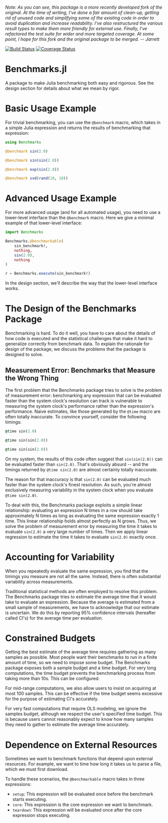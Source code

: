*Note: As you can see, this package is a more recently developed fork of the
original. At the time of writing, I've done a fair amount of clean-up, getting
rid of unused code and simplifying some of the existing code in order to avoid
duplication and increase readability. I've also restructured the various result
types to make them more friendly for external use. Finally, I've refactored the
test suite for wider and more targeted coverage. At some point, I hope for this
fork and the original package to be merged. -- Jarrett*

[![Build Status](https://travis-ci.org/jrevels/Benchmarks.jl.svg?branch=master)](https://travis-ci.org/jrevels/Benchmarks.jl)
[![Coverage Status](https://coveralls.io/repos/jrevels/Benchmarks.jl/badge.svg?branch=master&service=github)](https://coveralls.io/github/jrevels/Benchmarks.jl?branch=master)

Benchmarks.jl
=============

A package to make Julia benchmarking both easy and rigorous. See the design
section for details about what we mean by rigor.

# Basic Usage Example

For trivial benchmarking, you can use the `@benchmark` macro, which takes
in a simple Julia expression and returns the results of benchmarking that
expression:

```jl
using Benchmarks

@benchmark sin(2.0)

@benchmark sin(sin(2.0))

@benchmark exp(sin(2.0))

@benchmark svd(rand(10, 10))
```

# Advanced Usage Example

For more advanced usage (and for all automated usage), you need to use a
lower-level interface than the `@benchmark` macro. Here we give a minimal
example of that lower-level interface:

```jl
import Benchmarks

Benchmarks.@benchmarkable(
    sin_benchmark!,
    nothing,
    sin(2.0),
    nothing
)

r = Benchmarks.execute(sin_benchmark!)
```

In the design section, we'll describe the way that the lower-level interface
works.

# The Design of the Benchmarks Package

Benchmarking is hard. To do it well, you have to care about the details of how
code is executed and the statistical challenges that make it hard to generalize
correctly from benchmark data. To explain the rationale for design of the
package, we discuss the problems that the package is designed to solve.

## Measurement Error: Benchmarks that Measure the Wrong Thing

The first problem that the Benchmarks package tries to solve is the problem of
measurement error: benchmarking any expression that can be evaluated faster
than the system clock's resolution can track is vulnerable to measuring the
system clock's performance rather than the expression's performance. Naive
estimates, like those generated by the `@time` macro are often totally
inaccurate. To convince yourself, consider the following timings:

```j
@time sin(2.0)

@time sin(sin(2.0))

@time sin(sin(2.0))
```

On my system, the results of this code often suggest that `sin(sin(2.0))` can
be evaluated faster than `sin(2.0)`. That's obviously absurd -- and the timings
returned by `@time sin(2.0)` are almost certainly totally inaccurate.

The reason for that inaccuracy is that `sin(2.0)` can be evaluated much faster
than the system clock's finest resolution. As such, you're almost exclusively
measuring variability in the system clock when you evaluate `@time sin(2.0)`.

To deal with this, the Benchmarks package exploits a simple linear
relationship: evaluating an expression N times in a row should take
approximately N times as long as evaluating the same expression exactly 1
time. This linear relationship holds almost perfectly as N grows. Thus, we
solve the problem of measurement error by measuring the time it takes to
evaluate `sin(2.0)` a very large number of times. Then we apply linear
regression to estimate the time it takes to evaluate `sin(2.0)` exactly once.

# Accounting for Variability

When you repeatedly evaluate the same expression, you find that the timings
you measure are not all the same. Instead, there is often substantial
variability across measurements.

Traditional statistical methods are often employed to resolve this problem. The
Benchmarks package tries to estimate the average time that it would take to
evaluate an expression. Because the average is estimated from a small sample
of measurements, we have to acknowledge that our estimate is uncertain. We
do this by reporting 95% confidence intervals (hereafter called CI's) for
the average time per evaluation.

# Constrained Budgets

Getting the best estimate of the average time requires gathering as many
samples as possible. Most people want their benchmarks to run in a finite
amount of time, so we need to impose some budget. The Benchmarks package
exposes both a sample budget and a time budget. For very long computations,
the time budget prevents the benchmarking process from taking more than 10s.
This can be configured.

For mid-range computations, we also allow users to insist on acquiring at most
100 samples. This can be effective if the time budget seems excessive for
the purpose of estimating CI's accurately.

For very fast computations that require OLS modeling, we ignore the samples
budget, although we respect the user's specified time budget. This is because
users cannot reasonably expect to know how many samples they need to gather
to estimate the average time accurately.

# Dependence on External Resources

Sometimes we want to benchmark functions that depend upon external resources.
For example, we want to time how long it takes us to parse a file, which we
must first download.

To handle these scenarios, the `@benchmarkable` macro takes in three
expressions:

* `setup`: This expression will be evaluated once before the benchmark starts executing.
* `core`: This expression is the core expression we want to benchmark.
* `teardown`: This expression will be evaluated once after the core expression stops executing.
